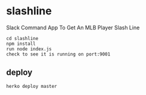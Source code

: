 # slashline

Slack Command App To Get An MLB Player Slash Line

`cd slashline`  
`npm install`  
`run node index.js`  
`check to see it is running on port:9001`

## deploy

`herko deploy master`
